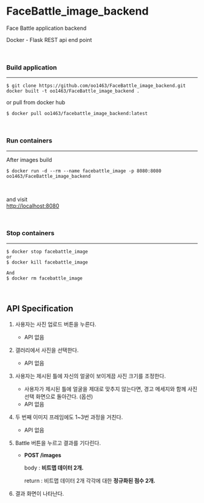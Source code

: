 # FaceBattle_image_backend
Face Battle application backend

Docker - Flask REST api end point

<br>

### Build application

---

```buildoutcfg
$ git clone https://github.com/oo1463/FaceBattle_image_backend.git
docker built -t oo1463/FaceBattle_image_backend .
``` 

or pull from docker hub
```buildoutcfg
$ docker pull oo1463/facebattle_image_backend:latest
```

<br>

### Run containers

---

After images build
```buildoutcfg
$ docker run -d --rm --name facebattle_image -p 8080:8080 oo1463/FaceBattle_image_backend
```
<br>

and visit <br> [http://localhost:8080](http://localhost:8080)

<br>

### Stop containers

--- 
```buildoutcfg
$ docker stop facebattle_image
or
$ docker kill facebattle_image

And
$ docker rm facebattle_image
```

<br> 

## API Specification

1. 사용자는 사진 업로드 버튼을 누른다.
    - API 없음
2. 갤러리에서 사진을 선택한다.
    - API 없음
3. 사용자는 제시된 틀에 자신의 얼굴이 보이게끔 사진 크기를 조정한다.
    - 사용자가 제시된 틀에 얼굴을 제대로 맞추지 않는다면, 경고 메세지와 함께 사진 선택 화면으로 돌아간다. (옵션)
    - API 없음
4. 두 번째 이미지 프레임에도 1~3번 과정을 거친다.
    - API 없음
5. Battle 버튼을 누르고 결과를 기다린다.
    - **POST       /images**

        body : **비트맵 데이터 2개.**

        return : 비트맵 데이터 2개 각각에 대한 **정규화된 점수 2개.**

6. 결과 화면이 나타난다.
